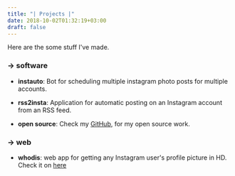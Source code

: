 ```yaml
---
title: "| Projects |"
date: 2018-10-02T01:32:19+03:00
draft: false
---
```


Here are the some stuff I've made.

### -> software


 - **instauto**: Bot for scheduling multiple instagram photo posts for multiple accounts.

- **rss2insta**: Application for automatic posting on an Instagram account from an RSS feed.

- **open source**: Check my [GitHub](https://github.com/ozkc), for my open source work.

### -> web

- **whodis**: web app for getting any Instagram user's profile picture in HD. Check it on [here](https://zavodx.com/whodis)

